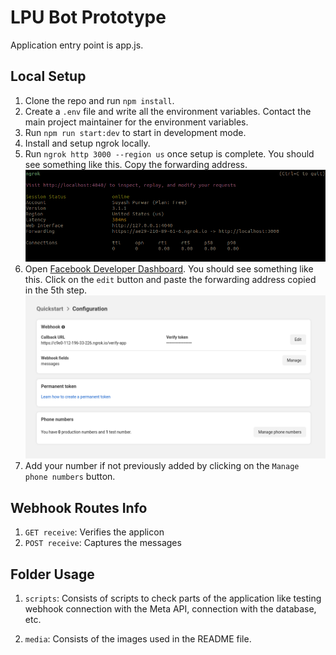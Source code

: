 # LPU Bot Prototype

Application entry point is app.js.

## Local Setup

1. Clone the repo and run `npm install`.
2. Create a `.env` file and write all the environment variables. Contact the main project maintainer for the environment variables.
3. Run `npm run start:dev` to start in development mode.
4. Install and setup ngrok locally.
5. Run `ngrok http 3000 --region us` once setup is complete. You should see something like this. Copy the forwarding address.
![Ngrok Running](./media/ngrok-running.png)
6. Open [Facebook Developer Dashboard](https://developers.facebook.com/apps/1329219284526923/whatsapp-business/wa-settings/?business_id=946944139806447). You should see something like this. Click on the `edit` button and paste the forwarding address copied in the 5th step.
![Facebook Developer Dashboard](./media/meta-developer-webhook-configuration.png)
7. Add your number if not previously added by clicking on the `Manage phone numbers` button.

## Webhook Routes Info

1. `GET receive`: Verifies the applicon
2. `POST receive`: Captures the messages

## Folder Usage

1. `scripts`: Consists of scripts to check parts of the application like testing webhook connection with the Meta API, connection with the database, etc.

2. `media`: Consists of the images used in the README file.